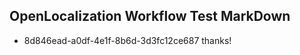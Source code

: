 ## OpenLocalization Workflow Test MarkDown

* 8d846ead-a0df-4e1f-8b6d-3d3fc12ce687 
thanks!



<!--HONumber=Feb16_HO3-->

